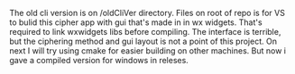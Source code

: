 The old cli version is on /oldCliVer directory. Files on root of repo is for VS to bulid this cipher app with gui that's made in in wx widgets. That's required to link wxwidgets libs before compiling. The interface is terrible, but the ciphering method and gui layout is not a point of this project. On next I will try using cmake for easier building on other machines. But now i gave a compiled version for windows in releses.

